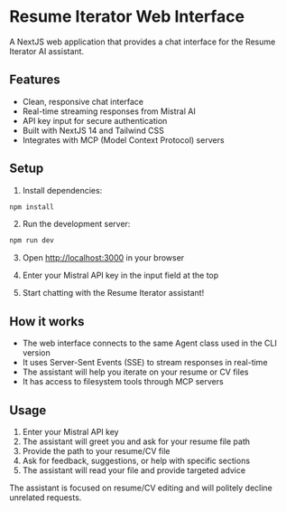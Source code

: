 # Resume Iterator Web Interface

A NextJS web application that provides a chat interface for the Resume Iterator AI assistant.

## Features

- Clean, responsive chat interface
- Real-time streaming responses from Mistral AI
- API key input for secure authentication
- Built with NextJS 14 and Tailwind CSS
- Integrates with MCP (Model Context Protocol) servers

## Setup

1. Install dependencies:
```bash
npm install
```

2. Run the development server:
```bash
npm run dev
```

3. Open [http://localhost:3000](http://localhost:3000) in your browser

4. Enter your Mistral API key in the input field at the top

5. Start chatting with the Resume Iterator assistant!

## How it works

- The web interface connects to the same Agent class used in the CLI version
- It uses Server-Sent Events (SSE) to stream responses in real-time
- The assistant will help you iterate on your resume or CV files
- It has access to filesystem tools through MCP servers

## Usage

1. Enter your Mistral API key
2. The assistant will greet you and ask for your resume file path
3. Provide the path to your resume/CV file
4. Ask for feedback, suggestions, or help with specific sections
5. The assistant will read your file and provide targeted advice

The assistant is focused on resume/CV editing and will politely decline unrelated requests.
